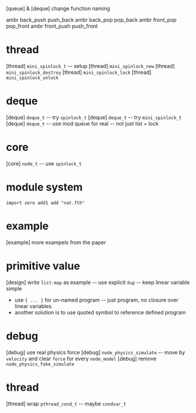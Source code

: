 [queue] & [deque] change function naming

ambr back_push push_back
ambr back_pop pop_back
ambr front_pop pop_front
ambr front_push push_front

# thread

[thread] `mini_spinlock_t` -- setup
[thread] `mini_spinlock_new`
[thread] `mini_spinlock_destroy`
[thread] `mini_spinlock_lock`
[thread] `mini_spinlock_unlock`

# deque

[deque] `deque_t` -- try `spinlock_t`
[deque] `deque_t` -- try `mini_spinlock_t`
[deque] `deque_t` -- use mod queue for real -- not just list + lock

# core

[core] `node_t` -- use `spinlock_t`

# module system

```
import zero add1 add "nat.fth"
```

# example

[example] more exampels from the paper

# primitive value

[design] write `list-map` as example -- use explicit `dup` -- keep linear variable simple

- use `{ ... }` for un-named program -- just program, no closure over linear variables
- another solution is to use quoted symbol to reference defined program

# debug

[debug] use real physics force
[debug] `node_physics_simulate` -- move by `velocity` and clear `force` for every `node_model`
[debug] remove `node_physics_fake_simulate`

# thread

[thread] wrap `pthread_cond_t` -- maybe `condvar_t`
